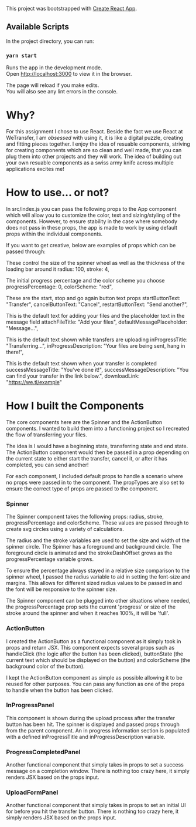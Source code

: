 This project was bootstrapped with [Create React App](https://github.com/facebook/create-react-app).

## Available Scripts

In the project directory, you can run:

### `yarn start`

Runs the app in the development mode.<br />
Open [http://localhost:3000](http://localhost:3000) to view it in the browser.

The page will reload if you make edits.<br />
You will also see any lint errors in the console.

# Why?

For this assignment I chose to use React. Beside the fact we use React at WeTransfer, I am *obsessed* with using it, it is like a digital puzzle, creating and fitting pieces together. I enjoy the idea of resuable components, striving for creating components which are so clean and well made, that you can plug them into other projects and they will work. The idea of building out your own resuable components as a swiss army knife across multiple applications excites me!

# How to use... or not? 

In src/index.js you can pass the following props to the App component which will allow you to customize the color, text and sizing/styling of the components. However, to ensure stability in the case where somebody does not pass in these props, the app is made to work by using default props within the individual components. 

If you want to get creative, below are examples of props which can be passed through:

These control the size of the spinner wheel as well as the thickness of the loading bar around it
radius: 100,
stroke: 4,

The initial progress percentage and the color scheme you choose
progressPercentage: 0,
colorScheme: "red",

These are the start, stop and go again button text props
startButtonText: "Transfer",
cancelButtonText: "Cancel",
restartButtonText: "Send another?",

This is the default text for adding your files and the placeholder text in the message field
attachFileTitle: "Add your files",
defaultMessagePlaceholder: "Message...",

This is the default text shown while transfers are uploading
inProgressTitle: "Transferring...",
inProgressDescription: "Your files are being sent, hang in there!",

This is the default text shown when your transfer is completed
successMessageTitle: "You've done it!",
successMessageDescription: "You can find your transfer in the link below.",
downloadLink: "https://we.tl/example"

# How I built the Components

The core components here are the Spinner and the ActionButton components. I wanted to build them into a functioning project so I recreated the flow of transferring your files. 

The idea is I would have a beginning state, transferring state and end state. The ActionButton component would then be passed in a prop depending on the current state to either start the transfer, cancel it, or after it has completed, you can send another!

For each component, I included default props to handle a scenario where no props were passed in to the component. The propTypes are also set to ensure the correct type of props are passed to the component.

### Spinner

The Spinner component takes the following props: radius, stroke, progressPercentage and colorScheme. 
These values are passed through to create svg circles using a variety of calculations. 

The radius and the stroke variables are used to set the size and width of the spinner circle. The Spinner has a foreground and background circle. The foreground circle is animated and the strokeDashOffset grows as the progressPercentage variable grows.

To ensure the percentage always stayed in a relative size comparison to the spinner wheel, I passed the radius variable to aid in setting the font-size and margins. This allows for different sized radius values to be passed in and the font will be responsive to the spinner size. 

The Spinner component can be plugged into other situations where needed, the progressPercentage prop sets the current 'progress' or size of the stroke around the spinner and when it reaches 100%, it will be 'full'.

### ActionButton

I created the ActionButton as a functional component as it simply took in props and return JSX. 
This component expects several props such as handleClick (the logic after the button has been clicked), buttonState (the current text which should be displayed on the button) and colorScheme (the background color of the button).

I kept the ActionButton component as simple as possible allowing it to be reused for other purposes. You can pass any function as one of the props to handle when the button has been clicked. 

### InProgressPanel

This component is shown during the upload process after the transfer button has been hit. The spinner is displayed and passed props through from the parent component. An in progress information section is populated with a defined inProgressTitle and inProgressDescription variable. 

### ProgressCompletedPanel

Another functional component that simply takes in props to set a success message on a completion window. There is nothing too crazy here, it simply renders JSX based on the props input. 

### UploadFormPanel

Another functional component that simply takes in props to set an initial UI for before you hit the transfer button. There is nothing too crazy here, it simply renders JSX based on the props input. 
